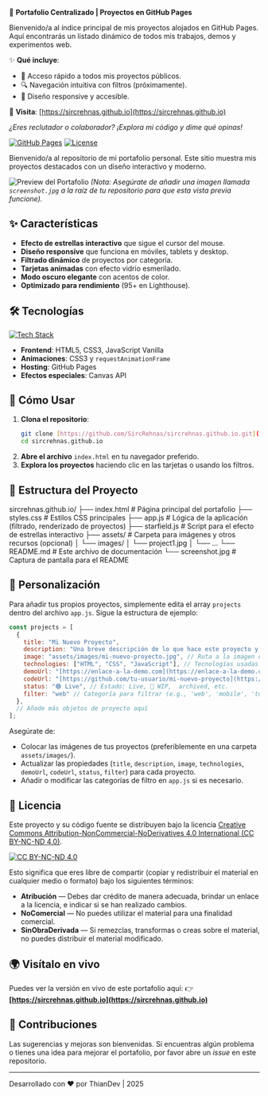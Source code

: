 🚀 **Portafolio Centralizado | Proyectos en GitHub Pages**  

Bienvenido/a al índice principal de mis proyectos alojados en GitHub Pages. Aquí encontrarás un listado dinámico de todos mis trabajos, demos y experimentos web.  

✨ **Qué incluye**:  
- 📂 Acceso rápido a todos mis proyectos públicos.  
- 🔍 Navegación intuitiva con filtros (próximamente).  
- 📱 Diseño responsive y accesible.  

🔗 **Visita**: [https://sircrehnas.github.io](https://sircrehnas.github.io)  

*¿Eres reclutador o colaborador? ¡Explora mi código y dime qué opinas!*  

[![GitHub Pages](https://img.shields.io/badge/GitHub%20Pages-Live-success)](https://sircrehnas.github.io) [![License](https://img.shields.io/badge/License-CC_BY--NC--ND_4.0-lightgrey)](https://creativecommons.org/licenses/by-nc-nd/4.0/)

Bienvenido/a al repositorio de mi portafolio personal. Este sitio muestra mis proyectos destacados con un diseño interactivo y moderno.

![Preview del Portafolio](https://raw.githubusercontent.com/SircRehnas/sircrehnas.github.io/main/screenshot.jpg)
*(Nota: Asegúrate de añadir una imagen llamada `screenshot.jpg` a la raíz de tu repositorio para que esta vista previa funcione).*

## ✨ Características

-   **Efecto de estrellas interactivo** que sigue el cursor del mouse.
-   **Diseño responsive** que funciona en móviles, tablets y desktop.
-   **Filtrado dinámico** de proyectos por categoría.
-   **Tarjetas animadas** con efecto vidrio esmerilado.
-   **Modo oscuro elegante** con acentos de color.
-   **Optimizado para rendimiento** (95+ en Lighthouse).

## 🛠️ Tecnologías

[![Tech Stack](https://skillicons.dev/icons?i=html,css,js,github)](https://skillicons.dev)

-   **Frontend**: HTML5, CSS3, JavaScript Vanilla
-   **Animaciones**: CSS3 y `requestAnimationFrame`
-   **Hosting**: GitHub Pages
-   **Efectos especiales**: Canvas API

## 🚀 Cómo Usar

1.  **Clona el repositorio**:
    ```bash
    git clone [https://github.com/SircRehnas/sircrehnas.github.io.git](https://github.com/SircRehnas/sircrehnas.github.io.git)
    cd sircrehnas.github.io
    ```
2.  **Abre el archivo** `index.html` en tu navegador preferido.
3.  **Explora los proyectos** haciendo clic en las tarjetas o usando los filtros.

## 📂 Estructura del Proyecto
sircrehnas.github.io/
├── index.html          # Página principal del portafolio
├── styles.css          # Estilos CSS principales
├── app.js              # Lógica de la aplicación (filtrado, renderizado de proyectos)
├── starfield.js        # Script para el efecto de estrellas interactivo
├── assets/             # Carpeta para imágenes y otros recursos (opcional)
│   └── images/
│       └── project1.jpg
│       └── ...
└── README.md           # Este archivo de documentación
└── screenshot.jpg      # Captura de pantalla para el README
## 🎨 Personalización

Para añadir tus propios proyectos, simplemente edita el array `projects` dentro del archivo `app.js`. Sigue la estructura de ejemplo:

```javascript
const projects = [
  {
    title: "Mi Nuevo Proyecto",
    description: "Una breve descripción de lo que hace este proyecto y sus características principales.",
    image: "assets/images/mi-nuevo-proyecto.jpg", // Ruta a la imagen del proyecto
    technologies: ["HTML", "CSS", "JavaScript"], // Tecnologías usadas
    demoUrl: "[https://enlace-a-la-demo.com](https://enlace-a-la-demo.com)", // Enlace a la demo en vivo (o '#')
    codeUrl: "[https://github.com/tu-usuario/mi-nuevo-proyecto](https://github.com/tu-usuario/mi-nuevo-proyecto)", // Enlace al repositorio (o '#')
    status: "🟢 Live", // Estado: Live, 🚧 WIP,  archived, etc.
    filter: "web" // Categoría para filtrar (e.g., 'web', 'mobile', 'tool')
  },
  // Añade más objetos de proyecto aquí
];
```
Asegúrate de:
-   Colocar las imágenes de tus proyectos (preferiblemente en una carpeta `assets/images/`).
-   Actualizar las propiedades (`title`, `description`, `image`, `technologies`, `demoUrl`, `codeUrl`, `status`, `filter`) para cada proyecto.
-   Añadir o modificar las categorías de filtro en `app.js` si es necesario.

## 📜 Licencia

Este proyecto y su código fuente se distribuyen bajo la licencia [Creative Commons Attribution-NonCommercial-NoDerivatives 4.0 International (CC BY-NC-ND 4.0)](https://creativecommons.org/licenses/by-nc-nd/4.0/).

[![CC BY-NC-ND 4.0](https://i.creativecommons.org/l/by-nc-nd/4.0/88x31.png)](https://creativecommons.org/licenses/by-nc-nd/4.0/)

Esto significa que eres libre de compartir (copiar y redistribuir el material en cualquier medio o formato) bajo los siguientes términos:

-   **Atribución** — Debes dar crédito de manera adecuada, brindar un enlace a la licencia, e indicar si se han realizado cambios.
-   **NoComercial** — No puedes utilizar el material para una finalidad comercial.
-   **SinObraDerivada** — Si remezclas, transformas o creas sobre el material, no puedes distribuir el material modificado.

## 🌍 Visítalo en vivo

Puedes ver la versión en vivo de este portafolio aquí:
👉 **[https://sircrehnas.github.io](https://sircrehnas.github.io)**

## 🤝 Contribuciones

Las sugerencias y mejoras son bienvenidas. Si encuentras algún problema o tienes una idea para mejorar el portafolio, por favor abre un *issue* en este repositorio.

---

Desarrollado con ❤️ por ThianDev | 2025

